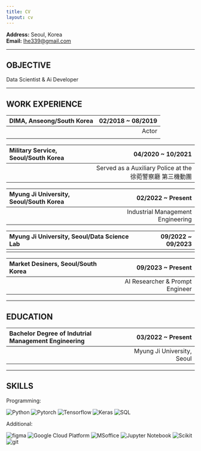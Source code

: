 ```yaml
---
title: CV
layout: cv
---
```


**Address:** Seoul, Korea   
**Email:** lhe339@gmail.com
   
---
   
## OBJECTIVE

Data Scientist & Ai Developer
   
---
   
## WORK EXPERIENCE

|DIMA, Anseong/South Korea|02/2018 ~ 08/2019|
|:---|---:|
||Actor|
|||   
   
|Military Service, Seoul/South Korea|04/2020 ~ 10/2021|
|:---|---:|
||Served as a Auxiliary Police at the 徐菀警察廳 第三機動團|

|Myung Ji University, Seoul/South Korea|02/2022 ~ Present|
|:---|---:|
||Industrial Management Engineering|

|Myung Ji University, Seoul/Data Science Lab|09/2022 ~ 09/2023|
|:---|---:|
|||

|Market Desiners, Seoul/South Korea|09/2023 ~ Present|
|:---|---:|
||AI Researcher & Prompt Engineer|

---

## EDUCATION

|Bachelor Degree of Indutrial Management Engineering|03/2022 ~ Present|
|:---|---:|
||Myung Ji University, Seoul|

---

## SKILLS

Programming: 
<p>
  <img alt="Python" src="https://img.shields.io/badge/-Python-45b8d8?style=flat-square&logo=python&logoColor=white" />
  <img alt="Pytorch" src="https://img.shields.io/badge/-Pytorch-8DD6F9?style=flat-square&logo=Pytorch&logoColor=white" /> 
  <img alt="Tensorflow" src="https://img.shields.io/badge/-Tensorflow-46a2f1?style=flat-square&logo=Tensorflow&logoColor=white" />
  <img alt="Keras" src="https://img.shields.io/badge/-Keras-2088FF?style=flat-square&logo=Keras&logoColor=white" />
  <img alt="SQL" src="https://img.shields.io/badge/-SQL-007ACC?style=flat-square&logo=mysql&logoColor=white" />  
</p>
<!-- Python, Pytorch, Tensorflow, Keras    -->
Additional: 
<p>
  <img alt="figma" src="https://img.shields.io/badge/-figma-F24E1E?style=flat-square&logo=figma&logoColor=white" />
  <img alt="Google Cloud Platform" src="https://img.shields.io/badge/-Google_Cloud_Platform-1a73e8?style=flat-square&logo=google-cloud&logoColor=white" />
  <img alt="MSoffice" src="https://img.shields.io/badge/-MSoffice-5849BE?style=flat-square&logo=Microsoft office&logoColor=white" />
  <img alt="Jupyter Notebook" src="https://img.shields.io/badge/-Jupyter-311C87?style=flat-square&logo=Jupyter&logoColor=white" />
  <img alt="Scikit" src="https://img.shields.io/badge/-Scikit Learn-E10098?style=flat-square&logo=Scikit learn&logoColor=white" />
  <img alt="git" src="https://img.shields.io/badge/-Git-F05032?style=flat-square&logo=git&logoColor=white" />
</p>
<!-- 
Microsoft Word, Excel, Powerpoint -->

<!-- --- -->

<!-- ## PAPER
 et al., “Motion blur measurement of face image using cosine similarity and regression network” -->
